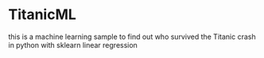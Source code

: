 # TitanicML
this is a machine learning sample to find out who survived the Titanic crash in python with sklearn linear regression
